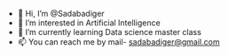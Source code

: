 - 👋 Hi, I’m @Sadabadiger
- 👀 I’m interested in Artificial Intelligence 
- 🌱 I’m currently learning Data science master class 
- 📫 You can reach me by mail- sadabadiger@gmail.com

<!---
Sadabadiger/Sadabadiger is a ✨ special ✨ repository because its `README.md` (this file) appears on your GitHub profile.
You can click the Preview link to take a look at your changes.
--->
